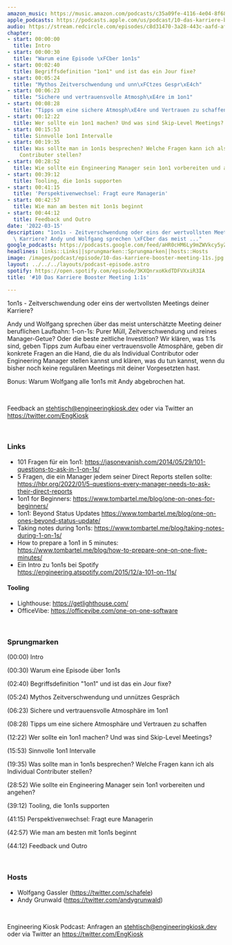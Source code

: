 ```yaml
---
amazon_music: https://music.amazon.com/podcasts/c35a09fe-4116-4e04-8f68-77d61b112e46/episodes/8d90437c-e8a1-48a8-9ee3-d1c29b6d6153/engineering-kiosk-10-das-karriere-booster-meeting-1-1s
apple_podcasts: https://podcasts.apple.com/us/podcast/10-das-karriere-booster-meeting-1-1s/id1603082924?i=1000554051253
audio: https://stream.redcircle.com/episodes/c8d31470-3a28-443c-aafd-af96625f4146/stream.mp3
chapter:
- start: 00:00:00
  title: Intro
- start: 00:00:30
  title: "Warum eine Episode \xFCber 1on1s"
- start: 00:02:40
  title: Begriffsdefinition "1on1" und ist das ein Jour fixe?
- start: 00:05:24
  title: "Mythos Zeitverschwendung und unn\xFCtzes Gespr\xE4ch"
- start: 00:06:23
  title: "Sichere und vertrauensvolle Atmosph\xE4re im 1on1"
- start: 00:08:28
  title: "Tipps um eine sichere Atmosph\xE4re und Vertrauen zu schaffen"
- start: 00:12:22
  title: Wer sollte ein 1on1 machen? Und was sind Skip-Level Meetings?
- start: 00:15:53
  title: Sinnvolle 1on1 Intervalle
- start: 00:19:35
  title: Was sollte man in 1on1s besprechen? Welche Fragen kann ich als Individual
    Contributer stellen?
- start: 00:28:52
  title: Wie sollte ein Engineering Manager sein 1on1 vorbereiten und angehen?
- start: 00:39:12
  title: Tooling, die 1on1s supporten
- start: 00:41:15
  title: 'Perspektivenwechsel: Fragt eure Managerin'
- start: 00:42:57
  title: Wie man am besten mit 1on1s beginnt
- start: 00:44:12
  title: Feedback und Outro
date: '2022-03-15'
description: "1on1s - Zeitverschwendung oder eins der wertvollsten Meetings deiner\
  \ Karriere? Andy und Wolfgang sprechen \xFCber das meist ..."
google_podcasts: https://podcasts.google.com/feed/aHR0cHM6Ly9mZWVkcy5yZWRjaXJjbGUuY29tLzBlY2ZkZmQ3LWZkYTEtNGMzZC05NTE1LTQ3NjcyN2Y5ZGY1ZQ/episode/YzgxNmY3NjAtYTYwYy00OTAyLTgwN2MtODgwYzNlZWEzMGNm?sa=X&ved=0CAUQkfYCahcKEwi4xMSxj4L4AhUAAAAAHQAAAAAQNQ
headlines: links::Links||sprungmarken::Sprungmarken||hosts::Hosts
image: /images/podcast/episode/10-das-karriere-booster-meeting-11s.jpg
layout: ../../../layouts/podcast-episode.astro
spotify: https://open.spotify.com/episode/3KXQnrxoKkdTDFVXxiR3IA
title: '#10 Das Karriere Booster Meeting 1:1s'

---
```

<p>1on1s - Zeitverschwendung oder eins der wertvollsten Meetings deiner Karriere?</p><p>Andy und Wolfgang sprechen über das meist unterschätzte Meeting deiner beruflichen Laufbahn: 1-on-1s: Purer Müll, Zeitverschwendung und reines Manager-Getue? Oder die beste zeitliche Investition? Wir klären, was 1:1s sind, geben Tipps zum Aufbau einer vertrauensvolle Atmosphäre, geben dir konkrete Fragen an die Hand, die du als Individual Contributor oder Engineering Manager stellen kannst und klären, was du tun kannst, wenn du bisher noch keine regulären Meetings mit deiner Vorgesetzten hast.</p><p>Bonus: Warum Wolfgang alle 1on1s mit Andy abgebrochen hat.</p><p><br></p><p>Feedback an <a href="mailto:stehtisch@engineeringkiosk.dev" rel="nofollow">stehtisch@engineeringkiosk.dev</a> oder via Twitter an <a href="https://twitter.com/EngKiosk" rel="nofollow">https://twitter.com/EngKiosk</a></p><p><br></p><h3 id="links">Links</h3><ul><li>101 Fragen für ein 1on1: <a href="https://jasonevanish.com/2014/05/29/101-questions-to-ask-in-1-on-1s/" rel="nofollow">https://jasonevanish.com/2014/05/29/101-questions-to-ask-in-1-on-1s/</a></li><li>5 Fragen, die ein Manager jedem seiner Direct Reports stellen sollte: <a href="https://hbr.org/2022/01/5-questions-every-manager-needs-to-ask-their-direct-reports" rel="nofollow">https://hbr.org/2022/01/5-questions-every-manager-needs-to-ask-their-direct-reports</a></li><li>1on1 for Beginners: <a href="https://www.tombartel.me/blog/one-on-ones-for-beginners/" rel="nofollow">https://www.tombartel.me/blog/one-on-ones-for-beginners/</a></li><li>1on1: Beyond Status Updates <a href="https://www.tombartel.me/blog/one-on-ones-beyond-status-update/" rel="nofollow">https://www.tombartel.me/blog/one-on-ones-beyond-status-update/</a></li><li>Taking notes during 1on1s: <a href="https://www.tombartel.me/blog/taking-notes-during-1-on-1s/" rel="nofollow">https://www.tombartel.me/blog/taking-notes-during-1-on-1s/</a></li><li>How to prepare a 1on1 in 5 minutes: <a href="https://www.tombartel.me/blog/how-to-prepare-one-on-one-five-minutes/" rel="nofollow">https://www.tombartel.me/blog/how-to-prepare-one-on-one-five-minutes/</a></li><li>Ein Intro zu 1on1s bei Spotify <a href="https://engineering.atspotify.com/2015/12/a-101-on-11s/" rel="nofollow">https://engineering.atspotify.com/2015/12/a-101-on-11s/</a> </li></ul><h4>Tooling</h4><ul><li>Lighthouse: <a href="https://getlighthouse.com/" rel="nofollow">https://getlighthouse.com/</a></li><li>OfficeVibe: <a href="https://officevibe.com/one-on-one-software" rel="nofollow">https://officevibe.com/one-on-one-software</a></li></ul><p><br></p><h3 id="sprungmarken">Sprungmarken</h3><p>(00:00) Intro</p><p>(00:30) Warum eine Episode über 1on1s</p><p>(02:40) Begriffsdefinition &#34;1on1&#34; und ist das ein Jour fixe?</p><p>(05:24) Mythos Zeitverschwendung und unnützes Gespräch</p><p>(06:23) Sichere und vertrauensvolle Atmosphäre im 1on1</p><p>(08:28) Tipps um eine sichere Atmosphäre und Vertrauen zu schaffen</p><p>(12:22) Wer sollte ein 1on1 machen? Und was sind Skip-Level Meetings?</p><p>(15:53) Sinnvolle 1on1 Intervalle</p><p>(19:35) Was sollte man in 1on1s besprechen? Welche Fragen kann ich als Individual Contributer stellen?</p><p>(28:52) Wie sollte ein Engineering Manager sein 1on1 vorbereiten und angehen?</p><p>(39:12) Tooling, die 1on1s supporten</p><p>(41:15) Perspektivenwechsel: Fragt eure Managerin</p><p>(42:57) Wie man am besten mit 1on1s beginnt</p><p>(44:12) Feedback und Outro</p><p><br></p><h3 id="hosts">Hosts</h3><ul><li>Wolfgang Gassler (<a href="https://twitter.com/schafele" rel="nofollow">https://twitter.com/schafele</a>)</li><li>Andy Grunwald (<a href="https://twitter.com/andygrunwald" rel="nofollow">https://twitter.com/andygrunwald</a>)</li></ul><p><br></p><p>Engineering Kiosk Podcast: Anfragen an <a href="mailto:stehtisch@engineeringkiosk.dev" rel="nofollow">stehtisch@engineeringkiosk.dev</a> oder via Twitter an <a href="https://twitter.com/EngKiosk" rel="nofollow">https://twitter.com/EngKiosk</a></p>